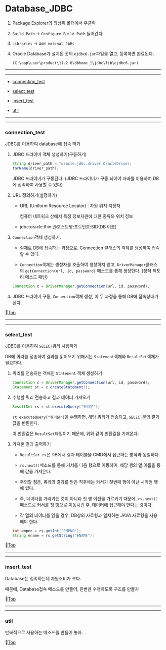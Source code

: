 # Database_JDBC

1. Package Explorer의 최상위 폴더에서 우클릭

1. ``Build Path`` -> ``Configure Build Path`` 들어간다.

1. ``Libraries`` -> ``Add extenal JARs``

1. Oracle Database가 설치된 곳의 ``ojdbc6.jar``파일을 열고, 등록하면 완료된다.

	``(C:\app\user\product\11.2.0\dbhome_1\jdbc\lib\ojdbc6.jar)``
	
---
---

* [connection_test](#connection_test)


* [select_test](#select_test)


* [insert_test](#insert_test)


* [util](#util)

---
---

### connection_test

JDBC를 이용하여 database에 접속 하기

1. JDBC 드라이버 객체 생성하기(구동하기)
	
	```java
	String driver_path = "oracle.jdbc.driver.OracleDriver;
	forName(driver_path);
	```
		
	JDBC 드라이버가 구동된다.
	(JDBC 드라이버가 구동 되어야 자바를 이용하여 DB에 접속하여 사용할 수 있다)
		
1. URL 정의하기(설정하기)

	* URL (Uniform Resource Locator) : 자원 위치 지정자
		
		컴퓨터 네트워크 상에서 특정 정보자원에 대한 종류와 위치 정보
	
	* jdbc:oracle:thin:@호스트명:포트번호:SID(DB 이름)
	
1. ``Connection``객체 생성하기.

	* 실제로 DB에 접속하는 과정으로, Connection 클래스의 객체를 생성하여 접속할 수 있다.
	
	* ``Connection``객체는 생성자를 호출하여 생성하지 않고, ``DriverManager``클래스의 ``getConnection(url, id, password)`` 메소드를 통해 생성한다. (정적 펙토리 메소드 패턴)
	
	```java
	Connection c = DriverManager.getConnection(url, id, password);
	```
	
1. JDBC 드라이버 구동, ``Connection``객체 생성, 이 두 과정을 통해 DB에 접속상태가 된다.

:camel:[Top](#database_jdbc)

---
---

### select_test

JDBC를 이용하여 ``SELECT``쿼리 사용하기

DB에 쿼리를 정송하여 결과를 읽어오기 위해서는 ``Statement``객체와 ``ResultSet``객체가 필요하다.

1. 쿼리를 전송하는 객체인 ``Statement`` 객체 생성하기

	```java
	Connection c = DriverManager.getConnection(url, id, password);
	Statement st = c.createStatement();
	```
	
1. 수행할 쿼리 전송하고 결과 데이터 가져오기

	```java
	ResultSet rs = st.executeQuery("쿼리문");
	```
	
	``st.executeQuery("쿼리문")``을 수행하면, 해당 쿼리가 전송되고, ``SELECT``문의 결과값을 반환한다.
	
	이 반환값은 ``ResultSet``타입이기 때문에, 위와 같이 반환값을 가져온다.
	
1. 가져온 결과 출력하기

	* ``ResultSet rs``은 DB에서 결과 테이블을 CMD에서 접근하는 방식과 동일하다.
	
	* ``rs.next()``메소드를 통해 커서를 다음 행으로 이동하여, 해당 행의 열 이름을 통해 값을 가져온다.
	
	* 주의할 점은, 쿼리의 결과를 받은 직후에는 커서가 첫번째 행이 아닌 시작점 행에 있다.
	
	* 즉, 데이터를 가리키는 것이 아니라 첫 행 이전을 가르키기 때문에, ``rs.next()``메소드로 커서를 첫 행으로 이동시킨 후, 데이터에 접근해야 한다는 것이다.
	
	* 각 열의 데이터를 읽을 경우, DB상의 자료형과 일치하는 JAVA 자료형을 사용해야 한다.
	
	```java
	int empno = rs.getInt("EMPNO");
	String ename = rs.getString("ENAME");
	```

:camel:[Top](#database_jdbc)

---
---

### insert_test

Database는 접속하는데 자원소비가 크다.

때문에, Database접속 메소드를 만들어, 한번만 수행하도록 구조를 만들자

:camel:[Top](#database_jdbc)

---
---

### util

반복적으로 사용하는 메소드를 만들어 놓자.

:camel:[Top](#database_jdbc)